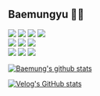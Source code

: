 <!--
**Baemung/Baemung** is a ✨ _special_ ✨ repository because its `README.md` (this file) appears on your GitHub profile.
-->

## Baemungyu 👨‍💻

<div>
  
<img src="https://img.shields.io/badge/R-276DC3?style=flat-square&logo=R&logoColor=white"/></a>
<img src="https://img.shields.io/badge/Python-3766AB?style=flat-square&logo=Python&logoColor=white"/></a>
<img src="https://img.shields.io/badge/Opencv-5C3EE8?style=flat-square&logo=Opencv&logoColor=white"/></a>
<img src="https://img.shields.io/badge/Tensorflow-FF6F00?style=flat-square&logo=Tensorflow&logoColor=white"/></a>
<br>
<img src="https://img.shields.io/badge/.Net-512BD4?style=flat-square&logo=.Net&logoColor=white"/></a>
<img src="https://img.shields.io/badge/Arduino-00979D?style=flat-square&logo=Arduino&logoColor=white"/></a>
<img src="https://img.shields.io/badge/Raspberrypi-A22846?style=flat-square&logo=Raspberrypi&logoColor=white"/></a>
<br>
<img src="https://img.shields.io/badge/PostgreSQL-4169E1?style=flat-square&logo=PostgreSQL&logoColor=white"/></a>
<img src="https://img.shields.io/badge/MariaDB-003545?style=flat-square&logo=MariaDB&logoColor=white"/></a>
<img src="https://img.shields.io/badge/MS Server-CC2927?style=flat-square&logo=Microsoft SQL Server&logoColor=white"/></a>

</div>

[![Baemung's github stats](https://github-readme-stats.vercel.app/api?username=Baemung)](https://github.com/anuraghazra/github-readme-stats)

<div>
  
  [![Velog's GitHub stats](https://velog-readme-stats.vercel.app/api?name=bae_mung)](https://github.com/eungyeole/velog-readme-stats)

</div>
